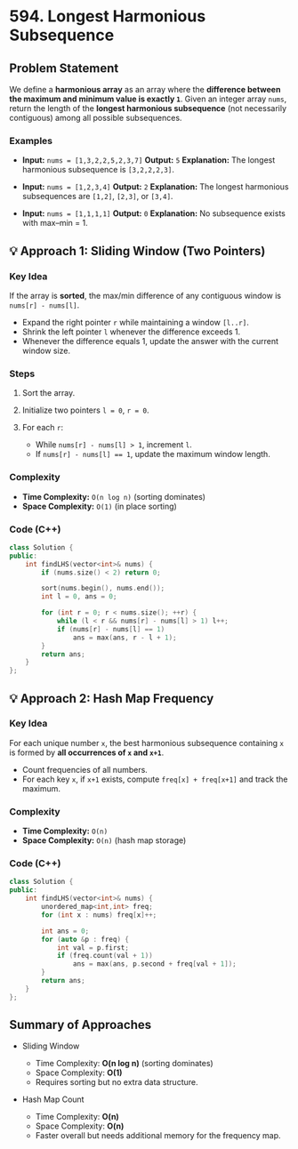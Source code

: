 # 594. Longest Harmonious Subsequence

## Problem Statement

We define a **harmonious array** as an array where the **difference between the maximum and minimum value is exactly `1`**.
Given an integer array `nums`, return the length of the **longest harmonious subsequence** (not necessarily contiguous) among all possible subsequences.

### Examples

* **Input:** `nums = [1,3,2,2,5,2,3,7]`
  **Output:** `5`
  **Explanation:** The longest harmonious subsequence is `[3,2,2,2,3]`.

* **Input:** `nums = [1,2,3,4]`
  **Output:** `2`
  **Explanation:** The longest harmonious subsequences are `[1,2]`, `[2,3]`, or `[3,4]`.

* **Input:** `nums = [1,1,1,1]`
  **Output:** `0`
  **Explanation:** No subsequence exists with max–min = 1.



## 💡 Approach 1: Sliding Window (Two Pointers)

### Key Idea

If the array is **sorted**, the max/min difference of any contiguous window is `nums[r] - nums[l]`.

* Expand the right pointer `r` while maintaining a window `[l..r]`.
* Shrink the left pointer `l` whenever the difference exceeds 1.
* Whenever the difference equals 1, update the answer with the current window size.

### Steps

1. Sort the array.
2. Initialize two pointers `l = 0`, `r = 0`.
3. For each `r`:

   * While `nums[r] - nums[l] > 1`, increment `l`.
   * If `nums[r] - nums[l] == 1`, update the maximum window length.

### Complexity

* **Time Complexity:** `O(n log n)` (sorting dominates)
* **Space Complexity:** `O(1)` (in place sorting)

### Code (C++)

```cpp
class Solution {
public:
    int findLHS(vector<int>& nums) {
        if (nums.size() < 2) return 0;

        sort(nums.begin(), nums.end());
        int l = 0, ans = 0;

        for (int r = 0; r < nums.size(); ++r) {
            while (l < r && nums[r] - nums[l] > 1) l++;
            if (nums[r] - nums[l] == 1)
                ans = max(ans, r - l + 1);
        }
        return ans;
    }
};
```

## 💡 Approach 2: Hash Map Frequency

### Key Idea

For each unique number `x`, the best harmonious subsequence containing `x` is formed by **all occurrences of `x` and `x+1`**.

* Count frequencies of all numbers.
* For each key `x`, if `x+1` exists, compute `freq[x] + freq[x+1]` and track the maximum.

### Complexity

* **Time Complexity:** `O(n)`
* **Space Complexity:** `O(n)` (hash map storage)

### Code (C++)

```cpp
class Solution {
public:
    int findLHS(vector<int>& nums) {
        unordered_map<int,int> freq;
        for (int x : nums) freq[x]++;

        int ans = 0;
        for (auto &p : freq) {
            int val = p.first;
            if (freq.count(val + 1))
                ans = max(ans, p.second + freq[val + 1]);
        }
        return ans;
    }
};
```


## Summary of Approaches

* Sliding Window

  * Time Complexity: **O(n log n)** (sorting dominates)
  * Space Complexity: **O(1)**
  * Requires sorting but no extra data structure.

* Hash Map Count

  * Time Complexity: **O(n)**
  * Space Complexity: **O(n)**
  * Faster overall but needs additional memory for the frequency map.

